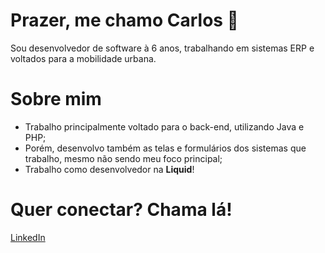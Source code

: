 # Prazer, me chamo Carlos 👋
Sou desenvolvedor de software à 6 anos, trabalhando em sistemas ERP e voltados para a mobilidade urbana.

# Sobre mim
- Trabalho principalmente voltado para o back-end, utilizando Java e PHP;
- Porém, desenvolvo também as telas e formulários dos sistemas que trabalho, mesmo não sendo meu foco principal;
- Trabalho como desenvolvedor na **Liquid**!

# Quer conectar? Chama lá!
[LinkedIn](https://www.linkedin.com/in/carlos-eduardo-born-714395210/)